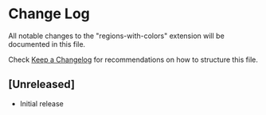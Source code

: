 # Change Log
All notable changes to the "regions-with-colors" extension will be documented in this file.

Check [Keep a Changelog](http://keepachangelog.com/) for recommendations on how to structure this file.

## [Unreleased]
- Initial release